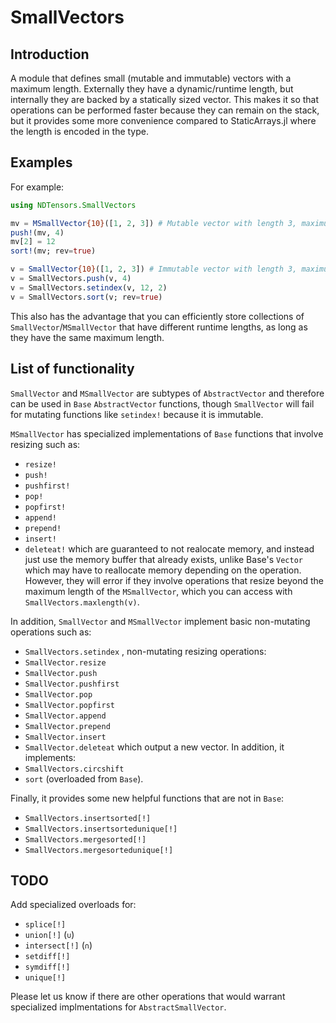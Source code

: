 # SmallVectors

## Introduction

A module that defines small (mutable and immutable) vectors with a maximum length. Externally they have a dynamic/runtime length, but internally they are backed by a statically sized vector. This makes it so that operations can be performed faster because they can remain on the stack, but it provides some more convenience compared to StaticArrays.jl where the length is encoded in the type.

## Examples

For example:
```julia
using NDTensors.SmallVectors

mv = MSmallVector{10}([1, 2, 3]) # Mutable vector with length 3, maximum length 10
push!(mv, 4)
mv[2] = 12
sort!(mv; rev=true)

v = SmallVector{10}([1, 2, 3]) # Immutable vector with length 3, maximum length 10
v = SmallVectors.push(v, 4)
v = SmallVectors.setindex(v, 12, 2)
v = SmallVectors.sort(v; rev=true)
```
This also has the advantage that you can efficiently store collections of `SmallVector`/`MSmallVector` that have different runtime lengths, as long as they have the same maximum length.

## List of functionality

`SmallVector` and `MSmallVector` are subtypes of `AbstractVector` and therefore can be used in `Base` `AbstractVector` functions, though `SmallVector` will fail for mutating functions like `setindex!` because it is immutable.

`MSmallVector` has specialized implementations of `Base` functions that involve resizing such as:
- `resize!`
- `push!`
- `pushfirst!`
- `pop!`
- `popfirst!`
- `append!`
- `prepend!`
- `insert!`
- `deleteat!`
which are guaranteed to not realocate memory, and instead just use the memory buffer that already exists, unlike Base's `Vector` which may have to reallocate memory depending on the operation. However, they will error if they involve operations that resize beyond the maximum length of the `MSmallVector`, which you can access with `SmallVectors.maxlength(v)`.

In addition, `SmallVector` and `MSmallVector` implement basic non-mutating operations such as:
- `SmallVectors.setindex`
, non-mutating resizing operations:
- `SmallVector.resize`
- `SmallVector.push`
- `SmallVector.pushfirst`
- `SmallVector.pop`
- `SmallVector.popfirst`
- `SmallVector.append`
- `SmallVector.prepend`
- `SmallVector.insert`
- `SmallVector.deleteat`
which output a new vector. In addition, it implements:
- `SmallVectors.circshift`
- `sort` (overloaded from `Base`).

Finally, it provides some new helpful functions that are not in `Base`:
- `SmallVectors.insertsorted[!]`
- `SmallVectors.insertsortedunique[!]`
- `SmallVectors.mergesorted[!]`
- `SmallVectors.mergesortedunique[!]`

## TODO

Add specialized overloads for:
- `splice[!]`
- `union[!]` (`∪`)
- `intersect[!]` (`∩`)
- `setdiff[!]`
- `symdiff[!]`
- `unique[!]`

Please let us know if there are other operations that would warrant specialized implmentations for `AbstractSmallVector`.
